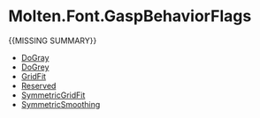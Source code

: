 ﻿  
# Molten.Font.GaspBehaviorFlags
{{MISSING SUMMARY}}
  
*  [DoGray](docs/Molten.Font/Molten/Font/GaspBehaviorFlags/DoGray.md)  
*  [DoGrey](docs/Molten.Font/Molten/Font/GaspBehaviorFlags/DoGrey.md)  
*  [GridFit](docs/Molten.Font/Molten/Font/GaspBehaviorFlags/GridFit.md)  
*  [Reserved](docs/Molten.Font/Molten/Font/GaspBehaviorFlags/Reserved.md)  
*  [SymmetricGridFit](docs/Molten.Font/Molten/Font/GaspBehaviorFlags/SymmetricGridFit.md)  
*  [SymmetricSmoothing](docs/Molten.Font/Molten/Font/GaspBehaviorFlags/SymmetricSmoothing.md)
